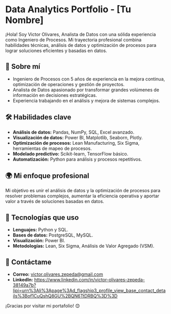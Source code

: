 # Data Analytics Portfolio - [Tu Nombre]  

¡Hola! Soy Victor Olivares, Analista de Datos con una sólida experiencia como Ingeniero de Procesos. Mi trayectoria profesional combina habilidades técnicas, análisis de datos y optimización de procesos para lograr soluciones eficientes y basadas en datos.  

## 🌟 Sobre mí  
- Ingeniero de Procesos con 5 años de experiencia en la mejora continua, optimización de operaciones y gestión de proyectos.  
- Analista de Datos apasionado por transformar grandes volúmenes de información en decisiones estratégicas.  
- Experiencia trabajando en el análisis y mejora de sistemas complejos.  

## 🛠️ Habilidades clave  
- **Análisis de datos:** Pandas, NumPy, SQL, Excel avanzado.  
- **Visualización de datos:** Power BI, Matplotlib, Seaborn, Plotly.  
- **Optimización de procesos:** Lean Manufacturing, Six Sigma, herramientas de mapeo de procesos.  
- **Modelado predictivo:** Scikit-learn, TensorFlow básico.  
- **Automatización:** Python para análisis y procesos repetitivos.  

## 🌍 Mi enfoque profesional  
Mi objetivo es unir el análisis de datos y la optimización de procesos para resolver problemas complejos, aumentar la eficiencia operativa y aportar valor a través de soluciones basadas en datos.  

## 📂 Tecnologías que uso  
- **Lenguajes:** Python y SQL. 
- **Bases de datos:** PostgreSQL, MySQL.  
- **Visualización:** Power BI.  
- **Metodologías:** Lean, Six Sigma, Análisis de Valor Agregado (VSM).  

## 📩 Contáctame  
- **Correo:** victor.olivares.zepeda@gmail.com
- **LinkedIn:**  https://www.linkedin.com/in/victor-olivares-zepeda-38149a7b?lipi=urn%3Ali%3Apage%3Ad_flagship3_profile_view_base_contact_details%3Bof1CuQshQ8GU%2BQN6TtDRBQ%3D%3D

¡Gracias por visitar mi portafolio! 😊  
